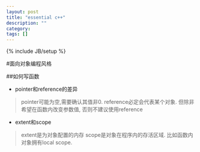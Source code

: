 ```yaml
---
layout: post
title: "essential c++"
description: ""
category: 
tags: []
---
```

{% include JB/setup %}

#面向对象编程风格

##如何写函数

* pointer和reference的差异
>pointer可能为空,需要确认其值非0.
>reference必定会代表某个对象. 但除非希望在函数内改变参数值, 否则不建议使用reference

* extent和scope
>extent是为对象配置的内存
>scope是对象在程序内的存活区域. 比如函数内对象拥有local scope.

